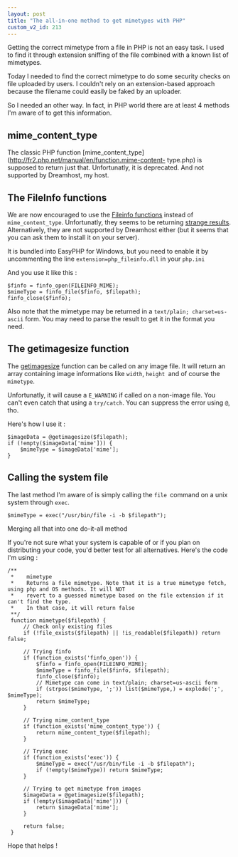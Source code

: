 ```yaml
---
layout: post
title: "The all-in-one method to get mimetypes with PHP"
custom_v2_id: 213
---
```


Getting the correct mimetype from a file in PHP is not an easy task. I used to
find it through extension sniffing of the file combined with a known list of
mimetypes.

Today I needed to find the correct mimetype to do some security checks on file
uploaded by users. I couldn't rely on an extension-based approach because the
filename could easily be faked by an uploader.

So I needed an other way. In fact, in PHP world there are at least 4 methods
I'm aware of to get this information.

## mime_content_type

The classic PHP function
[mime_content_type](http://fr2.php.net/manual/en/function.mime-content-
type.php) is supposed to return just that. Unfortunatly, it is deprecated. And
not supported by Dreamhost, my host.

## The FileInfo functions

We are now encouraged to use the [Fileinfo
functions](http://php.net/manual/en/ref.fileinfo.php) instead of
`mime_content_type`. Unfortunatly, they seems to be returning [strange
results](http://www.php.net/manual/en/ref.fileinfo.php#79063). Alternatively,
they are not supported by Dreamhost either (but it seems that you can ask them
to install it on your server).

It is bundled into EasyPHP for Windows, but you need to enable it by
uncommenting the line `extension=php_fileinfo.dll` in your `php.ini`

And you use it like this :

    
    $finfo = finfo_open(FILEINFO_MIME);  
    $mimeType = finfo_file($finfo, $filepath);  
    finfo_close($finfo);  
    

Also note that the mimetype may be returned in a `text/plain; charset=us-
ascii` form. You may need to parse the result to get it in the format you
need.

## The getimagesize function

The [getimagesize](http://fr2.php.net/manual/en/function.getimagesize.php)
function can be called on any image file. It will return an array containing
image informations like `width`, `height `and of course the `mimetype`.

Unfortunatly, it will cause a `E_WARNING` if called on a non-image file. You
can't even catch that using a `try/catch`. You can suppress the error using
`@`, tho.

Here's how I use it :

    
    $imageData = @getimagesize($filepath);  
    if (!empty($imageData['mime'])) {  
    	$mimeType = $imageData['mime'];  
    }  
    

## Calling the system file

The last method I'm aware of is simply calling the `file `command on a unix
system through `exec`.

    
    $mimeType = exec("/usr/bin/file -i -b $filepath");  
    

Merging all that into one do-it-all method

If you're not sure what your system is capable of or if you plan on
distributing your code, you'd better test for all alternatives. Here's the
code I'm using :

    
    /**  
     *    mimetype  
     *    Returns a file mimetype. Note that it is a true mimetype fetch, using php and OS methods. It will NOT  
     *    revert to a guessed mimetype based on the file extension if it can't find the type.  
     *    In that case, it will return false  
     **/  
     function mimetype($filepath) {  
    	 // Check only existing files  
    	 if (!file_exists($filepath) || !is_readable($filepath)) return false;  
      
    	 // Trying finfo  
    	 if (function_exists('finfo_open')) {  
    		 $finfo = finfo_open(FILEINFO_MIME);  
    		 $mimeType = finfo_file($finfo, $filepath);  
    		 finfo_close($finfo);  
    		 // Mimetype can come in text/plain; charset=us-ascii form  
    		 if (strpos($mimeType, ';')) list($mimeType,) = explode(';', $mimeType);  
    		 return $mimeType;  
    	 }  
      
    	 // Trying mime_content_type  
    	 if (function_exists('mime_content_type')) {  
    		 return mime_content_type($filepath);  
    	 }  
      
    	 // Trying exec  
    	 if (function_exists('exec')) {  
    		 $mimeType = exec("/usr/bin/file -i -b $filepath");  
    		 if (!empty($mimeType)) return $mimeType;  
    	 }  
      
    	 // Trying to get mimetype from images  
    	 $imageData = @getimagesize($filepath);  
    	 if (!empty($imageData['mime'])) {  
    		 return $imageData['mime'];  
    	 }  
      
    	 return false;  
     }

Hope that helps !

